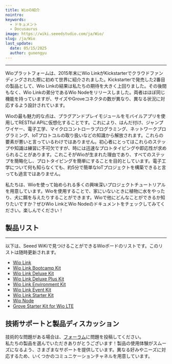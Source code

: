 ```yaml
---
title: Wioの紹介
nointro:
keywords:
  - ドキュメント
  - Docusaurus
image: https://wiki.seeedstudio.com/ja/Wio/
slug: /ja/Wio
last_update:
  date: 05/15/2025
  author: gunengyu
---
```



---
Wioプラットフォームは、2015年末にWio LinkがKickstarterでクラウドファンディングされた際に初めて世界に紹介されました。Kickstarterで発売した2番目の製品として、Wio Linkの結果は私たちの期待を大きく上回りました。その後間もなく、Wio Linkの弟分であるWio Nodeをリリースしました。両者はほぼ同じ機能を持っていますが、サイズやGroveコネクタの数が異なり、異なる状況に対応するよう設計されています。

Wioの最も魅力的な点は、プラグアンドプレイモジュールをモバイルアプリを使用してRESTful APIに仮想化することです。これにより、はんだ付け、ジャンプワイヤー、電子工学、マイクロコントローラプログラミング、ネットワークプログラミング、IoTプロトコルの取り扱いなどの知識から解放されます。これらの要素が悪いと言っているわけではありません。初心者にとってはこれらのステップや知識は練習に不可欠ですが、時には迅速なプロトタイピングや即応性が求められることがあります。これこそがWioが生まれた理由であり、すべてのステップを簡略化し、プロトタイピングを簡単にすることを目的としています。電子工学について何も知らなくても、約5分で簡単なIoTプロジェクトを構築できると言っても過言ではありません。

私たちは、Wioを使って始められる多くの興味深いプロジェクトチュートリアルを用意しています。Wioを使用することで、家にいないときに植物に水をやったり、犬に餌を与えたりすることができます。Wioで他にどんなことができるか知りたいですか？ぜひWio LinkとWio Nodeのドキュメントをチェックしてみてください。楽しんでください！

## 製品リスト
---

以下は、Seeed WiKiで見つけることができるWioボードのリストです。このリストは随時更新されます。

- [Wio Link](https://wiki.seeedstudio.com/ja/Wio_Link/)
- [Wio Link Bootcamp Kit](https://wiki.seeedstudio.com/ja/Wio_Link_Bootcamp_Kit/)
- [Wio Link Deluxe Kit](https://wiki.seeedstudio.com/ja/Wio_Link_Deluxe_Kit/)
- [Wio Link Deluxe Plus Kit](https://wiki.seeedstudio.com/ja/Wio_Link_Deluxe_Plus_Kit/)
- [Wio Link Environment Kit](https://wiki.seeedstudio.com/ja/Wio_Link_Environment_Kit/)
- [Wio Link Event Kit](https://wiki.seeedstudio.com/ja/Wio_Link_Event_Kit/)
- [Wio Link Starter Kit](https://wiki.seeedstudio.com/ja/Wio_Link_Starter_Kit/)
- [Wio Node](https://wiki.seeedstudio.com/ja/Wio_Node/)
- [Grove Starter Kit for Wio LTE](https://wiki.seeedstudio.com/ja/Grove_Starter_Kit_for_Wio_LTE/)

## 技術サポートと製品ディスカッション
技術的な問題がある場合は、[フォーラム](http://forum.seeedstudio.com/)に問題を投稿してください。  
私たちの製品を選んでいただきありがとうございます！製品の使用体験がスムーズになるよう、さまざまなサポートを提供しています。異なる好みやニーズに対応するため、いくつかのコミュニケーションチャネルを用意しています。

<div class="button_tech_support_container">
<a href="https://forum.seeedstudio.com/" class="button_forum"></a> 
<a href="https://www.seeedstudio.com/contacts" class="button_email"></a>
</div>

<div class="button_tech_support_container">
<a href="https://discord.gg/eWkprNDMU7" class="button_discord"></a> 
<a href="https://github.com/Seeed-Studio/wiki-documents/discussions/69" class="button_discussion"></a>
</div>